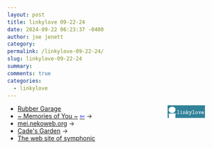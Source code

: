 ```yaml
---
layout: post
title: 𝚕𝚒𝚗𝚔𝚢𝚕𝚘𝚟𝚎 𝟶𝟿-𝟸𝟸-𝟸𝟺
date: 2024-09-22 06:23:37 -0400
author: joe jenett
category: 
permalink: /linkylove-09-22-24/
slug: linkylove-09-22-24
summary: 
comments: true
categories:
  - linkylove
---
```

<a style="position:relative;float:right;margin-right:48px;" title="i.webthings linkylove" href="https://iwebthings.joejenett.com/categories/#linkylove"><img src="/images/linkylove4.png" alt="linkylove" width="88" height="31"></a>
<ul class="linkylove">
	<li><a title="Rye" href="https://rubbergarage.neocities.org/">Rubber Garage</a></li>
	<li><a title="~VELVET✧BLUE~ (Blue)" href="https://velvetblue.neocities.org/">~ Memories of You ~</a>  <a title="source" href="https://swiftred.neocities.org/"><span style="color:blue;">&#8678;</span></a> <span title="led to site shown below">&#8594;</span></li>
	<li><a title="Mei" href="https://mei.nekoweb.org/">mei.nekoweb.org</a> <span title="led to site shown below">&#8594;</span></li>
	<li><a title="Cade" href="https://cadeion.neocities.org/">Cade's Garden</a> <span title="led to site shown below">&#8594;</span></li>
	<li><a title="symphony" href="https://symphony.surgery/">The web site of symphonic</a></li>
</ul>
<a href="https://brid.gy/publish/mastodon"></a>